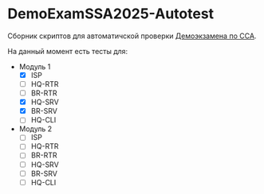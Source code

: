 # DemoExamSSA2025-Autotest

Сборник скриптов для автоматичской проверки [Демоэкзамена по ССА](https://github.com/MemoryOfGood/DemoExamSSA2025/tree/main).

На данный момент есть тесты для:
- Модуль 1
    -[x] ISP
    -[ ] HQ-RTR
    -[ ] BR-RTR
    -[x] HQ-SRV
    -[x] BR-SRV
    -[ ] HQ-CLI
- Модуль 2
    -[ ] ISP
    -[ ] HQ-RTR
    -[ ] BR-RTR
    -[ ] HQ-SRV
    -[ ] BR-SRV
    -[ ] HQ-CLI